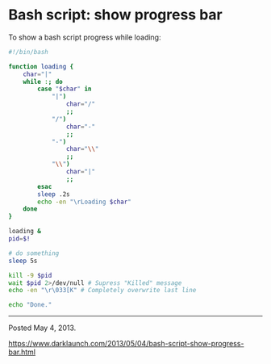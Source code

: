 # Bash script: show progress bar

To show a bash script progress while loading:

```sh
#!/bin/bash

function loading {
    char="|"
    while :; do
        case "$char" in
            "|")
                char="/"
                ;;
            "/")
                char="-"
                ;;
            "-")
                char="\\"
                ;;
            "\\")
                char="|"
                ;;
        esac
        sleep .2s
        echo -en "\rLoading $char"
    done
}

loading &
pid=$!

# do something
sleep 5s

kill -9 $pid
wait $pid 2>/dev/null # Supress "Killed" message
echo -en "\r\033[K" # Completely overwrite last line

echo "Done."
```

---

Posted May 4, 2013.

https://www.darklaunch.com/2013/05/04/bash-script-show-progress-bar.html